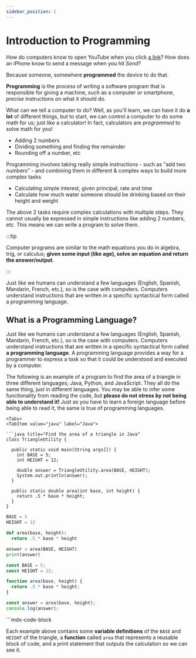 ```yaml
---
sidebar_position: 1
---
```



# Introduction to Programming

How do computers know to open YouTube when you click [a link](https://www.youtube.com/watch?v=dQw4w9WgXcQ)? How does an iPhone know to send a message when you hit _Send_?

Because someone, somewhere **programmed** the device to do that.

**Programming** is the process of writing a software program that is responsible for giving a machine, such as a computer or smartphone, _precise_ instructions on what it should do.

What can we tell a computer to do? Well, as you'll learn, we can have it do **a lot** of different things, but to start,
we can control a computer to do some math for us; just like a calculator! In fact, calculators are _programmed_ to solve
math for you!

- Adding 2 numbers
- Dividing something and finding the remainder
- Rounding off a number, etc

Programming involves taking really simple instructions - such as "add two numbers" - and combining them in different &amp; complex ways to build more complex tasks

- Calculating simple interest, given principal, rate and time
- Calculate how much water someone should be drinking based on their height and weight

The above 2 tasks require complex calculations with multiple steps. They cannot usually be expressed in simple instructions like adding 2 numbers, etc. This means we can write a program to solve them.

:::tip

Computer programs are similar to the math equations you do in algebra, trig, or calculus; **given some input (like age), solve an equation and return the answer/output**.

:::

Just like we humans can understand a few languages (English, Spanish, Mandarin, French, etc.), so is the case with computers. Computers understand instructions that are written in a specific syntactical form called a programming language.

## What is a Programming Language?

Just like we humans can understand a few languages (English, Spanish, Mandarin, French, etc.), so is the case with computers. Computers understand instructions that are written in a specific syntactical form called **a programming language**. A programming language provides a way for a programmer to express a task so that it could be understood and executed by a computer.

The following is an example of a program to find the area of a triangle in three different languages; Java, Python, and JavaScript. They all do the same thing, just in different languages. You may be able to infer some functionality from reading the code, but **please do not stress by not being able to understand it!** Just as you have to learn a foreign language before being able to read it, the same is true of programming languages.

```mdx-code-block
<Tabs>
<TabItem value="java" label="Java">

```java title="Find the area of a triangle in Java"
class TriangleUtility {

  public static void main(String args[]) {
    int BASE = 5;
    int HEIGHT = 12;

    double answer = TriangleUtility.area(BASE, HEIGHT);
    System.out.println(answer);
  }

  public static double area(int base, int height) {
    return .5 * base * height;
  }
}
```

</TabItem>
<TabItem value="py" label="Python">

```py title="Find the area of a triangle in Python"
BASE = 5
HEIGHT = 12

def area(base, height):
  return .5 * base * height

answer = area(BASE, HEIGHT)
print(answer)
```

</TabItem>
<TabItem value="js" label="JavaScript">

```js title="Find the area of a triangle in JavaScript"
const BASE = 5;
const HEIGHT = 12;

function area(base, height) {
  return .5 * base * height;
}

const answer = area(base, height);
console.log(answer);
```

</TabItem>
</Tabs>
```mdx-code-block

Each example above contains some **variable definitions** of the `BASE` and `HEIGHT` of the triangle, a **function** called `area` that represents a reusable block of code, and a print statement that outputs the calculation so we can see it.